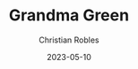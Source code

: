 ---
layout: post
title:  "Grandma Green"
date:   2023-05-10
author: Christian Robles
category: blog
published: true
---